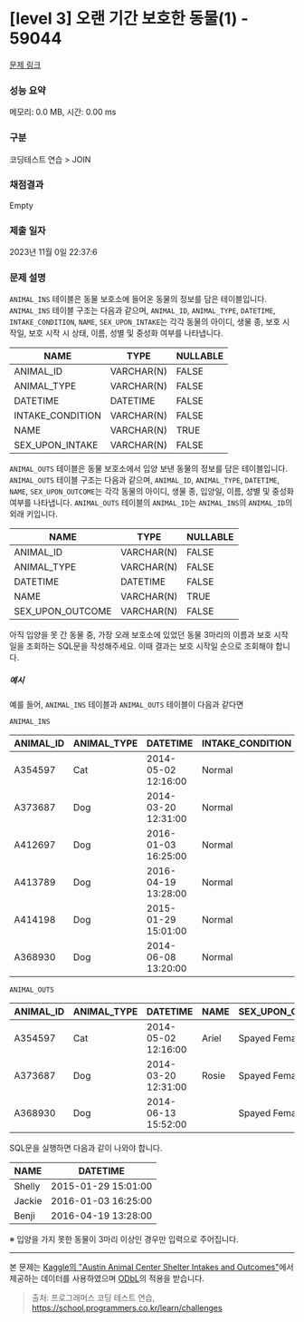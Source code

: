 # [level 3] 오랜 기간 보호한 동물(1) - 59044 

[문제 링크](https://school.programmers.co.kr/learn/courses/30/lessons/59044?language=oracle) 

### 성능 요약

메모리: 0.0 MB, 시간: 0.00 ms

### 구분

코딩테스트 연습 > JOIN

### 채점결과

Empty

### 제출 일자

2023년 11월 0일 22:37:6

### 문제 설명

<p style="user-select: auto;"><code style="user-select: auto;">ANIMAL_INS</code> 테이블은 동물 보호소에 들어온 동물의 정보를 담은 테이블입니다. <code style="user-select: auto;">ANIMAL_INS</code> 테이블 구조는 다음과 같으며, <code style="user-select: auto;">ANIMAL_ID</code>, <code style="user-select: auto;">ANIMAL_TYPE</code>, <code style="user-select: auto;">DATETIME</code>, <code style="user-select: auto;">INTAKE_CONDITION</code>, <code style="user-select: auto;">NAME</code>, <code style="user-select: auto;">SEX_UPON_INTAKE</code>는 각각 동물의 아이디, 생물 종, 보호 시작일, 보호 시작 시 상태, 이름, 성별 및 중성화 여부를 나타냅니다.</p>
<table class="table" style="user-select: auto;">
        <thead style="user-select: auto;"><tr style="user-select: auto;">
<th style="user-select: auto;">NAME</th>
<th style="user-select: auto;">TYPE</th>
<th style="user-select: auto;">NULLABLE</th>
</tr>
</thead>
        <tbody style="user-select: auto;"><tr style="user-select: auto;">
<td style="user-select: auto;">ANIMAL_ID</td>
<td style="user-select: auto;">VARCHAR(N)</td>
<td style="user-select: auto;">FALSE</td>
</tr>
<tr style="user-select: auto;">
<td style="user-select: auto;">ANIMAL_TYPE</td>
<td style="user-select: auto;">VARCHAR(N)</td>
<td style="user-select: auto;">FALSE</td>
</tr>
<tr style="user-select: auto;">
<td style="user-select: auto;">DATETIME</td>
<td style="user-select: auto;">DATETIME</td>
<td style="user-select: auto;">FALSE</td>
</tr>
<tr style="user-select: auto;">
<td style="user-select: auto;">INTAKE_CONDITION</td>
<td style="user-select: auto;">VARCHAR(N)</td>
<td style="user-select: auto;">FALSE</td>
</tr>
<tr style="user-select: auto;">
<td style="user-select: auto;">NAME</td>
<td style="user-select: auto;">VARCHAR(N)</td>
<td style="user-select: auto;">TRUE</td>
</tr>
<tr style="user-select: auto;">
<td style="user-select: auto;">SEX_UPON_INTAKE</td>
<td style="user-select: auto;">VARCHAR(N)</td>
<td style="user-select: auto;">FALSE</td>
</tr>
</tbody>
      </table>
<p style="user-select: auto;"><code style="user-select: auto;">ANIMAL_OUTS</code> 테이블은 동물 보호소에서 입양 보낸 동물의 정보를 담은 테이블입니다. <code style="user-select: auto;">ANIMAL_OUTS</code> 테이블 구조는 다음과 같으며, <code style="user-select: auto;">ANIMAL_ID</code>, <code style="user-select: auto;">ANIMAL_TYPE</code>, <code style="user-select: auto;">DATETIME</code>, <code style="user-select: auto;">NAME</code>, <code style="user-select: auto;">SEX_UPON_OUTCOME</code>는 각각 동물의 아이디, 생물 종, 입양일, 이름, 성별 및 중성화 여부를 나타냅니다. <code style="user-select: auto;">ANIMAL_OUTS</code> 테이블의 <code style="user-select: auto;">ANIMAL_ID</code>는 <code style="user-select: auto;">ANIMAL_INS</code>의 <code style="user-select: auto;">ANIMAL_ID</code>의 외래 키입니다.</p>
<table class="table" style="user-select: auto;">
        <thead style="user-select: auto;"><tr style="user-select: auto;">
<th style="user-select: auto;">NAME</th>
<th style="user-select: auto;">TYPE</th>
<th style="user-select: auto;">NULLABLE</th>
</tr>
</thead>
        <tbody style="user-select: auto;"><tr style="user-select: auto;">
<td style="user-select: auto;">ANIMAL_ID</td>
<td style="user-select: auto;">VARCHAR(N)</td>
<td style="user-select: auto;">FALSE</td>
</tr>
<tr style="user-select: auto;">
<td style="user-select: auto;">ANIMAL_TYPE</td>
<td style="user-select: auto;">VARCHAR(N)</td>
<td style="user-select: auto;">FALSE</td>
</tr>
<tr style="user-select: auto;">
<td style="user-select: auto;">DATETIME</td>
<td style="user-select: auto;">DATETIME</td>
<td style="user-select: auto;">FALSE</td>
</tr>
<tr style="user-select: auto;">
<td style="user-select: auto;">NAME</td>
<td style="user-select: auto;">VARCHAR(N)</td>
<td style="user-select: auto;">TRUE</td>
</tr>
<tr style="user-select: auto;">
<td style="user-select: auto;">SEX_UPON_OUTCOME</td>
<td style="user-select: auto;">VARCHAR(N)</td>
<td style="user-select: auto;">FALSE</td>
</tr>
</tbody>
      </table>
<p style="user-select: auto;">아직 입양을 못 간 동물 중, 가장 오래 보호소에 있었던 동물 3마리의 이름과 보호 시작일을 조회하는 SQL문을 작성해주세요. 이때 결과는 보호 시작일 순으로 조회해야 합니다.</p>

<h5 style="user-select: auto;">예시</h5>

<p style="user-select: auto;">예를 들어, <code style="user-select: auto;">ANIMAL_INS</code> 테이블과 <code style="user-select: auto;">ANIMAL_OUTS</code> 테이블이 다음과 같다면</p>

<p style="user-select: auto;"><code style="user-select: auto;">ANIMAL_INS</code></p>
<table class="table" style="user-select: auto;">
        <thead style="user-select: auto;"><tr style="user-select: auto;">
<th style="user-select: auto;">ANIMAL_ID</th>
<th style="user-select: auto;">ANIMAL_TYPE</th>
<th style="user-select: auto;">DATETIME</th>
<th style="user-select: auto;">INTAKE_CONDITION</th>
<th style="user-select: auto;">NAME</th>
<th style="user-select: auto;">SEX_UPON_INTAKE</th>
</tr>
</thead>
        <tbody style="user-select: auto;"><tr style="user-select: auto;">
<td style="user-select: auto;">A354597</td>
<td style="user-select: auto;">Cat</td>
<td style="user-select: auto;">2014-05-02 12:16:00</td>
<td style="user-select: auto;">Normal</td>
<td style="user-select: auto;">Ariel</td>
<td style="user-select: auto;">Spayed Female</td>
</tr>
<tr style="user-select: auto;">
<td style="user-select: auto;">A373687</td>
<td style="user-select: auto;">Dog</td>
<td style="user-select: auto;">2014-03-20 12:31:00</td>
<td style="user-select: auto;">Normal</td>
<td style="user-select: auto;">Rosie</td>
<td style="user-select: auto;">Spayed Female</td>
</tr>
<tr style="user-select: auto;">
<td style="user-select: auto;">A412697</td>
<td style="user-select: auto;">Dog</td>
<td style="user-select: auto;">2016-01-03 16:25:00</td>
<td style="user-select: auto;">Normal</td>
<td style="user-select: auto;">Jackie</td>
<td style="user-select: auto;">Neutered Male</td>
</tr>
<tr style="user-select: auto;">
<td style="user-select: auto;">A413789</td>
<td style="user-select: auto;">Dog</td>
<td style="user-select: auto;">2016-04-19 13:28:00</td>
<td style="user-select: auto;">Normal</td>
<td style="user-select: auto;">Benji</td>
<td style="user-select: auto;">Spayed Female</td>
</tr>
<tr style="user-select: auto;">
<td style="user-select: auto;">A414198</td>
<td style="user-select: auto;">Dog</td>
<td style="user-select: auto;">2015-01-29 15:01:00</td>
<td style="user-select: auto;">Normal</td>
<td style="user-select: auto;">Shelly</td>
<td style="user-select: auto;">Spayed Female</td>
</tr>
<tr style="user-select: auto;">
<td style="user-select: auto;">A368930</td>
<td style="user-select: auto;">Dog</td>
<td style="user-select: auto;">2014-06-08 13:20:00</td>
<td style="user-select: auto;">Normal</td>
<td style="user-select: auto;"></td>
<td style="user-select: auto;">Spayed Female</td>
</tr>
</tbody>
      </table>
<p style="user-select: auto;"><code style="user-select: auto;">ANIMAL_OUTS</code></p>
<table class="table" style="user-select: auto;">
        <thead style="user-select: auto;"><tr style="user-select: auto;">
<th style="user-select: auto;">ANIMAL_ID</th>
<th style="user-select: auto;">ANIMAL_TYPE</th>
<th style="user-select: auto;">DATETIME</th>
<th style="user-select: auto;">NAME</th>
<th style="user-select: auto;">SEX_UPON_OUTCOME</th>
</tr>
</thead>
        <tbody style="user-select: auto;"><tr style="user-select: auto;">
<td style="user-select: auto;">A354597</td>
<td style="user-select: auto;">Cat</td>
<td style="user-select: auto;">2014-05-02 12:16:00</td>
<td style="user-select: auto;">Ariel</td>
<td style="user-select: auto;">Spayed Female</td>
</tr>
<tr style="user-select: auto;">
<td style="user-select: auto;">A373687</td>
<td style="user-select: auto;">Dog</td>
<td style="user-select: auto;">2014-03-20 12:31:00</td>
<td style="user-select: auto;">Rosie</td>
<td style="user-select: auto;">Spayed Female</td>
</tr>
<tr style="user-select: auto;">
<td style="user-select: auto;">A368930</td>
<td style="user-select: auto;">Dog</td>
<td style="user-select: auto;">2014-06-13 15:52:00</td>
<td style="user-select: auto;"></td>
<td style="user-select: auto;">Spayed Female</td>
</tr>
</tbody>
      </table>
<p style="user-select: auto;">SQL문을 실행하면 다음과 같이 나와야 합니다.</p>
<table class="table" style="user-select: auto;">
        <thead style="user-select: auto;"><tr style="user-select: auto;">
<th style="user-select: auto;">NAME</th>
<th style="user-select: auto;">DATETIME</th>
</tr>
</thead>
        <tbody style="user-select: auto;"><tr style="user-select: auto;">
<td style="user-select: auto;">Shelly</td>
<td style="user-select: auto;">2015-01-29 15:01:00</td>
</tr>
<tr style="user-select: auto;">
<td style="user-select: auto;">Jackie</td>
<td style="user-select: auto;">2016-01-03 16:25:00</td>
</tr>
<tr style="user-select: auto;">
<td style="user-select: auto;">Benji</td>
<td style="user-select: auto;">2016-04-19 13:28:00</td>
</tr>
</tbody>
      </table>
<p style="user-select: auto;">※ 입양을 가지 못한 동물이 3마리 이상인 경우만 입력으로 주어집니다.</p>

<hr style="user-select: auto;">

<p style="user-select: auto;">본 문제는 <a href="https://www.kaggle.com/aaronschlegel/austin-animal-center-shelter-intakes-and-outcomes" target="_blank" rel="noopener" style="user-select: auto;">Kaggle의 "Austin Animal Center Shelter Intakes and Outcomes"</a>에서 제공하는 데이터를 사용하였으며 <a href="https://opendatacommons.org/licenses/odbl/1.0/" target="_blank" rel="noopener" style="user-select: auto;">ODbL</a>의 적용을 받습니다.</p>


> 출처: 프로그래머스 코딩 테스트 연습, https://school.programmers.co.kr/learn/challenges